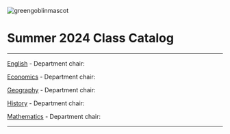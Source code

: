 ![greengoblinmascot](media/gg.jpeg)
# Summer 2024 Class Catalog
---

[English](english.md) - Department chair: <github username>

[Economics](economics.md) - Department chair: <github username> 

[Geography](geography.md) - Department chair: <levsarian08>

[History](history.md) - Department chair: <github username>

[Mathematics](math.md) - Department chair: <github username>

---
